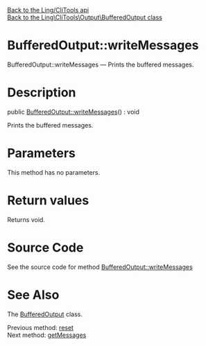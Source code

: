 [Back to the Ling/CliTools api](https://github.com/lingtalfi/CliTools/blob/master/doc/api/Ling/CliTools.md)<br>
[Back to the Ling\CliTools\Output\BufferedOutput class](https://github.com/lingtalfi/CliTools/blob/master/doc/api/Ling/CliTools/Output/BufferedOutput.md)


BufferedOutput::writeMessages
================



BufferedOutput::writeMessages — Prints the buffered messages.




Description
================


public [BufferedOutput::writeMessages](https://github.com/lingtalfi/CliTools/blob/master/doc/api/Ling/CliTools/Output/BufferedOutput/writeMessages.md)() : void




Prints the buffered messages.




Parameters
================

This method has no parameters.


Return values
================

Returns void.








Source Code
===========
See the source code for method [BufferedOutput::writeMessages](https://github.com/lingtalfi/CliTools/blob/master/Output/BufferedOutput.php#L41-L49)


See Also
================

The [BufferedOutput](https://github.com/lingtalfi/CliTools/blob/master/doc/api/Ling/CliTools/Output/BufferedOutput.md) class.

Previous method: [reset](https://github.com/lingtalfi/CliTools/blob/master/doc/api/Ling/CliTools/Output/BufferedOutput/reset.md)<br>Next method: [getMessages](https://github.com/lingtalfi/CliTools/blob/master/doc/api/Ling/CliTools/Output/BufferedOutput/getMessages.md)<br>

